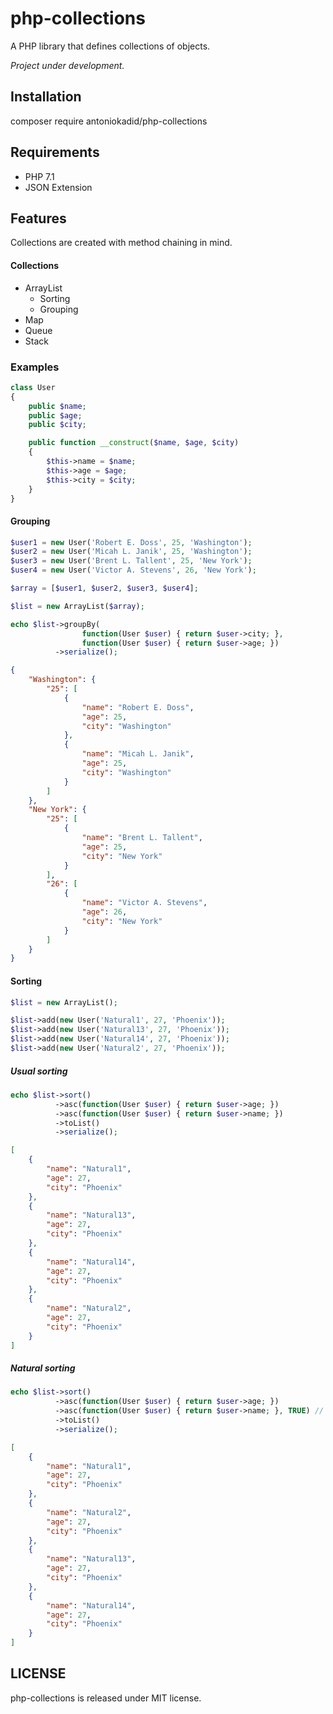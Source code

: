 # php-collections
A PHP library that defines collections of objects.

*Project under development.*

## Installation

composer require antoniokadid/php-collections

## Requirements
* PHP 7.1
* JSON Extension

## Features

Collections are created with method chaining in mind.

#### Collections
* ArrayList
  * Sorting
  * Grouping
* Map
* Queue
* Stack

### Examples

```php
class User
{
    public $name;
    public $age;
    public $city;

    public function __construct($name, $age, $city)
    {
        $this->name = $name;
        $this->age = $age;
        $this->city = $city;
    }
}
```

#### Grouping

```php
$user1 = new User('Robert E. Doss', 25, 'Washington');
$user2 = new User('Micah L. Janik', 25, 'Washington');
$user3 = new User('Brent L. Tallent', 25, 'New York');
$user4 = new User('Victor A. Stevens', 26, 'New York');

$array = [$user1, $user2, $user3, $user4];

$list = new ArrayList($array);

echo $list->groupBy(
                function(User $user) { return $user->city; },
                function(User $user) { return $user->age; })
          ->serialize();
```
```json
{
    "Washington": {
        "25": [
            {
                "name": "Robert E. Doss",
                "age": 25,
                "city": "Washington"
            },
            {
                "name": "Micah L. Janik",
                "age": 25,
                "city": "Washington"
            }
        ]
    },
    "New York": {
        "25": [
            {
                "name": "Brent L. Tallent",
                "age": 25,
                "city": "New York"
            }
        ],
        "26": [
            {
                "name": "Victor A. Stevens",
                "age": 26,
                "city": "New York"
            }
        ]
    }
}
```

#### Sorting
```php
$list = new ArrayList();

$list->add(new User('Natural1', 27, 'Phoenix'));
$list->add(new User('Natural13', 27, 'Phoenix'));
$list->add(new User('Natural14', 27, 'Phoenix'));
$list->add(new User('Natural2', 27, 'Phoenix'));
```

##### Usual sorting

```php
echo $list->sort()
          ->asc(function(User $user) { return $user->age; })
          ->asc(function(User $user) { return $user->name; })
          ->toList()
          ->serialize();
```
```json
[
    {
        "name": "Natural1",
        "age": 27,
        "city": "Phoenix"
    },
    {
        "name": "Natural13",
        "age": 27,
        "city": "Phoenix"
    },
    {
        "name": "Natural14",
        "age": 27,
        "city": "Phoenix"
    },
    {
        "name": "Natural2",
        "age": 27,
        "city": "Phoenix"
    }
]
```

##### Natural sorting

```php
echo $list->sort()
          ->asc(function(User $user) { return $user->age; })
          ->asc(function(User $user) { return $user->name; }, TRUE) // <-- TRUE is for natural sorting
          ->toList()
          ->serialize();
```
```json
[
    {
        "name": "Natural1",
        "age": 27,
        "city": "Phoenix"
    },
    {
        "name": "Natural2",
        "age": 27,
        "city": "Phoenix"
    },
    {
        "name": "Natural13",
        "age": 27,
        "city": "Phoenix"
    },
    {
        "name": "Natural14",
        "age": 27,
        "city": "Phoenix"
    }
]
```

## LICENSE

php-collections is released under MIT license.